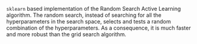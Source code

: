 `sklearn` based implementation of the Random Search Active Learning algorithm. The random search, instead of searching for all the hyperparameters in the search space, selects and tests a random combination of the hyperparameters. As a consequence, it is much faster and more robust than the grid search algorithm.
